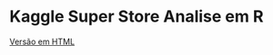 # Kaggle Super Store Analise em R

[Versão em HTML](https://rpubs.com/romario_gomes/Kaggle_SuperStore)
